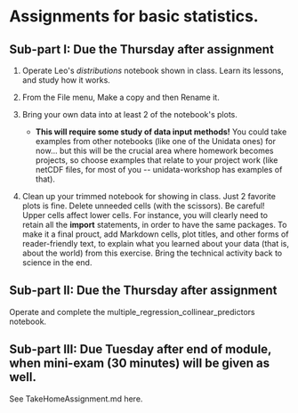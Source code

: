 # Assignments for basic statistics.

## Sub-part I: Due the Thursday after assignment

1. Operate Leo's _distributions_ notebook shown in class. Learn its lessons, and study how it works.
2. From the File menu, Make a copy and then Rename it. 
3. Bring your own data into at least 2 of the notebook's plots. 
      * **This will require some study of data input methods!** You could take examples from other notebooks (like one of the Unidata ones) for now... but this will be the crucial area where homework becomes projects, so choose examples that relate to your project work (like netCDF files, for most of you -- unidata-workshop has examples of that). 

4. Clean up your trimmed notebook for showing in class. Just 2 favorite plots is fine. Delete unneeded cells (with the scissors). Be careful! Upper cells affect lower cells. For instance, you will clearly need to retain all the **import** statements, in order to have the same packages. To make it a final prouct, add Markdown cells, plot titles, and other forms of reader-friendly text, to explain what you learned about your data (that is, about the world) from this exercise. Bring the technical activity back to science in the end. 

## Sub-part II: Due the Thursday after assignment

Operate and complete the multiple_regression_collinear_predictors notebook. 

## Sub-part III: Due Tuesday after end of module, when mini-exam (30 minutes) will be given as well. 

See TakeHomeAssignment.md here. 

